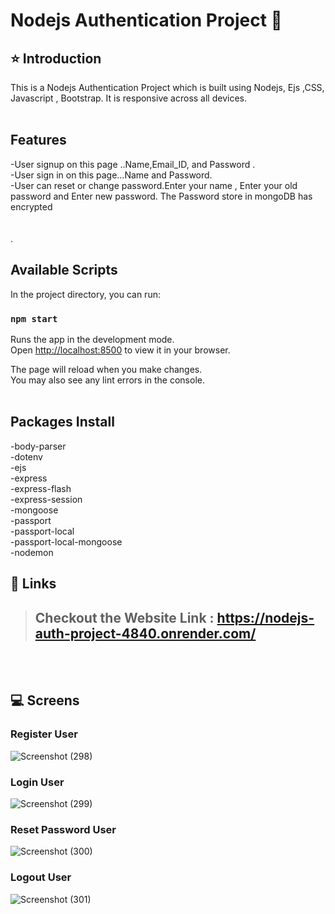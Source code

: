 # Nodejs Authentication Project 🚀

## ⭐ Introduction

This is a Nodejs Authentication  Project which is built using Nodejs, Ejs ,CSS, Javascript , Bootstrap. It is responsive across all devices.
<br/>
<br/>

## Features
-User signup  on this page ..Name,Email_ID, and Password . <br/>
-User sign in on this page...Name and Password.      <br/>
-User can reset or change password.Enter your name , Enter your old password and Enter new password. The Password store in mongoDB has encrypted  <br/>
<br/>
<br/>
.
## Available Scripts
In the project directory, you can run:

### `npm start`
Runs the app in the development mode.\
Open [http://localhost:8500](http://localhost:8500) to view it in your browser.

The page will reload when you make changes.\
You may also see any lint errors in the console.
<br/>
<br/>

## Packages Install
-body-parser <br/>
-dotenv<br/>
-ejs<br/>
-express<br/>
-express-flash<br/>
-express-session<br/>
-mongoose<br/>
-passport<br/>
-passport-local<br/>
-passport-local-mongoose<br/>
-nodemon<br/>

## 🔗 Links

> ## Checkout the Website Link : https://nodejs-auth-project-4840.onrender.com/


<br/>
<br/>

## 💻 Screens



### Register User

![Screenshot (298)](https://github.com/ajaykumar2pp/Nodejs-Authentication-Coding-Ninjas/assets/102378038/6dfe1736-e1c0-470b-b41a-5d46b087ce4e)



### Login User

![Screenshot (299)](https://github.com/ajaykumar2pp/Nodejs-Authentication-Coding-Ninjas/assets/102378038/26b4b14f-5ac6-4c49-b9ae-88636971addf)


### Reset Password User 

![Screenshot (300)](https://github.com/ajaykumar2pp/Nodejs-Authentication-Coding-Ninjas/assets/102378038/6fde7922-2518-47dc-97d3-494c6247fd42)

### Logout User


![Screenshot (301)](https://github.com/ajaykumar2pp/Nodejs-Authentication-Coding-Ninjas/assets/102378038/124c7d27-eee8-4701-a02d-df1c1e5e7a14)


